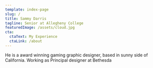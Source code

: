 ```yaml
---
template: index-page
slug: /
title: Sammy Darris
tagline: Senior at Allegheny College
featuredImage: /assets/cloud.jpg
cta:
  ctaText: My Experience
  ctaLink: /about
---
```

He is a award winning gaming graphic designer, based in sunny side of California. Working as Principal designer at Bethesda
